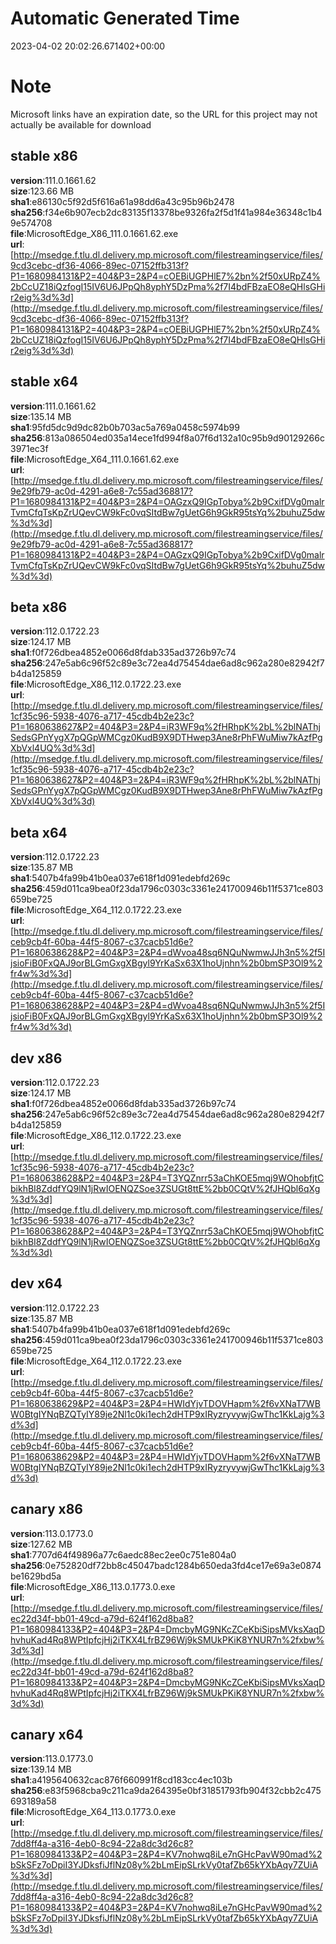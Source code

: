 # Automatic Generated Time
2023-04-02 20:02:26.671402+00:00

# Note
Microsoft links have an expiration date, so the URL for this project may not actually be available for download

## stable x86
**version**:111.0.1661.62  
**size**:123.66 MB  
**sha1**:e86130c5f92d5f616a61a98dd6a43c95b96b2478  
**sha256**:f34e6b907ecb2dc83135f13378be9326fa2f5d1f41a984e36348c1b49e574708  
**file**:MicrosoftEdge_X86_111.0.1661.62.exe  
**url**:[http://msedge.f.tlu.dl.delivery.mp.microsoft.com/filestreamingservice/files/9cd3cebc-df36-4066-89ec-07152ffb313f?P1=1680984131&P2=404&P3=2&P4=cOEBiUGPHlE7%2bn%2f50xURpZ4%2bCcUZ18iQzfogI15IV6U6JPpQh8yphY5DzPma%2f7I4bdFBzaEO8eQHlsGHir2eig%3d%3d](http://msedge.f.tlu.dl.delivery.mp.microsoft.com/filestreamingservice/files/9cd3cebc-df36-4066-89ec-07152ffb313f?P1=1680984131&P2=404&P3=2&P4=cOEBiUGPHlE7%2bn%2f50xURpZ4%2bCcUZ18iQzfogI15IV6U6JPpQh8yphY5DzPma%2f7I4bdFBzaEO8eQHlsGHir2eig%3d%3d)  

## stable x64
**version**:111.0.1661.62  
**size**:135.14 MB  
**sha1**:95fd5dc9d9dc82b0b703ac5a769a0458c5974b99  
**sha256**:813a086504ed035a14ece1fd994f8a07f6d132a10c95b9d90129266c3971ec3f  
**file**:MicrosoftEdge_X64_111.0.1661.62.exe  
**url**:[http://msedge.f.tlu.dl.delivery.mp.microsoft.com/filestreamingservice/files/9e29fb79-ac0d-4291-a6e8-7c55ad368817?P1=1680984131&P2=404&P3=2&P4=OAGzxQ9IGpTobya%2b9CxifDVg0malrTvmCfqTsKpZrUQevCW9kFc0vqSItdBw7gUetG6h9GkR95tsYq%2buhuZ5dw%3d%3d](http://msedge.f.tlu.dl.delivery.mp.microsoft.com/filestreamingservice/files/9e29fb79-ac0d-4291-a6e8-7c55ad368817?P1=1680984131&P2=404&P3=2&P4=OAGzxQ9IGpTobya%2b9CxifDVg0malrTvmCfqTsKpZrUQevCW9kFc0vqSItdBw7gUetG6h9GkR95tsYq%2buhuZ5dw%3d%3d)  

## beta x86
**version**:112.0.1722.23  
**size**:124.17 MB  
**sha1**:f0f726dbea4852e0066d8fdab335ad3726b97c74  
**sha256**:247e5ab6c96f52c89e3c72ea4d75454dae6ad8c962a280e82942f7b4da125859  
**file**:MicrosoftEdge_X86_112.0.1722.23.exe  
**url**:[http://msedge.f.tlu.dl.delivery.mp.microsoft.com/filestreamingservice/files/1cf35c96-5938-4076-a717-45cdb4b2e23c?P1=1680638627&P2=404&P3=2&P4=iR3WF9q%2fHRhpK%2bL%2blNAThjSedsGPnYygX7pQGpWMCgz0KudB9X9DTHwep3Ane8rPhFWuMiw7kAzfPgXbVxl4UQ%3d%3d](http://msedge.f.tlu.dl.delivery.mp.microsoft.com/filestreamingservice/files/1cf35c96-5938-4076-a717-45cdb4b2e23c?P1=1680638627&P2=404&P3=2&P4=iR3WF9q%2fHRhpK%2bL%2blNAThjSedsGPnYygX7pQGpWMCgz0KudB9X9DTHwep3Ane8rPhFWuMiw7kAzfPgXbVxl4UQ%3d%3d)  

## beta x64
**version**:112.0.1722.23  
**size**:135.87 MB  
**sha1**:5407b4fa99b41b0ea037e618f1d091edebfd269c  
**sha256**:459d011ca9bea0f23da1796c0303c3361e241700946b11f5371ce803659be725  
**file**:MicrosoftEdge_X64_112.0.1722.23.exe  
**url**:[http://msedge.f.tlu.dl.delivery.mp.microsoft.com/filestreamingservice/files/ceb9cb4f-60ba-44f5-8067-c37cacb51d6e?P1=1680638628&P2=404&P3=2&P4=dWvoa48sq6NQuNwmwJJh3n5%2f5IjsioFiB0FxQAJ9orBLGmGxgXBgyl9YrKaSx63X1hoUjnhn%2b0bmSP3Ol9%2fr4w%3d%3d](http://msedge.f.tlu.dl.delivery.mp.microsoft.com/filestreamingservice/files/ceb9cb4f-60ba-44f5-8067-c37cacb51d6e?P1=1680638628&P2=404&P3=2&P4=dWvoa48sq6NQuNwmwJJh3n5%2f5IjsioFiB0FxQAJ9orBLGmGxgXBgyl9YrKaSx63X1hoUjnhn%2b0bmSP3Ol9%2fr4w%3d%3d)  

## dev x86
**version**:112.0.1722.23  
**size**:124.17 MB  
**sha1**:f0f726dbea4852e0066d8fdab335ad3726b97c74  
**sha256**:247e5ab6c96f52c89e3c72ea4d75454dae6ad8c962a280e82942f7b4da125859  
**file**:MicrosoftEdge_X86_112.0.1722.23.exe  
**url**:[http://msedge.f.tlu.dl.delivery.mp.microsoft.com/filestreamingservice/files/1cf35c96-5938-4076-a717-45cdb4b2e23c?P1=1680638628&P2=404&P3=2&P4=T3YQZnrr53aChKOE5mqj9WOhobfjtCbikhBI8ZddfYQ9lN1jRwIOENQZSoe3ZSUGt8ttE%2bb0CQtV%2fJHQbl6qXg%3d%3d](http://msedge.f.tlu.dl.delivery.mp.microsoft.com/filestreamingservice/files/1cf35c96-5938-4076-a717-45cdb4b2e23c?P1=1680638628&P2=404&P3=2&P4=T3YQZnrr53aChKOE5mqj9WOhobfjtCbikhBI8ZddfYQ9lN1jRwIOENQZSoe3ZSUGt8ttE%2bb0CQtV%2fJHQbl6qXg%3d%3d)  

## dev x64
**version**:112.0.1722.23  
**size**:135.87 MB  
**sha1**:5407b4fa99b41b0ea037e618f1d091edebfd269c  
**sha256**:459d011ca9bea0f23da1796c0303c3361e241700946b11f5371ce803659be725  
**file**:MicrosoftEdge_X64_112.0.1722.23.exe  
**url**:[http://msedge.f.tlu.dl.delivery.mp.microsoft.com/filestreamingservice/files/ceb9cb4f-60ba-44f5-8067-c37cacb51d6e?P1=1680638629&P2=404&P3=2&P4=HWIdYjvTDOVHapm%2f6vXNaT7WBW0BtgIYNqBZQTyIY89je2Nl1c0ki1ech2dHTP9xIRyzryvywjGwThc1KkLajg%3d%3d](http://msedge.f.tlu.dl.delivery.mp.microsoft.com/filestreamingservice/files/ceb9cb4f-60ba-44f5-8067-c37cacb51d6e?P1=1680638629&P2=404&P3=2&P4=HWIdYjvTDOVHapm%2f6vXNaT7WBW0BtgIYNqBZQTyIY89je2Nl1c0ki1ech2dHTP9xIRyzryvywjGwThc1KkLajg%3d%3d)  

## canary x86
**version**:113.0.1773.0  
**size**:127.62 MB  
**sha1**:7707d64f49896a77c6aedc88ec2ee0c751e804a0  
**sha256**:0e752820df72bb8c45047badc1284b650eda3fd4ce17e69a3e0874be1629bd5a  
**file**:MicrosoftEdge_X86_113.0.1773.0.exe  
**url**:[http://msedge.f.tlu.dl.delivery.mp.microsoft.com/filestreamingservice/files/ec22d34f-bb01-49cd-a79d-624f162d8ba8?P1=1680984133&P2=404&P3=2&P4=DmcbyMG9NKcZCeKbiSipsMVksXaqDhvhuKad4Rq8WPtIpfcjHj2iTKX4LfrBZ96Wj9kSMUkPKiK8YNUR7n%2fxbw%3d%3d](http://msedge.f.tlu.dl.delivery.mp.microsoft.com/filestreamingservice/files/ec22d34f-bb01-49cd-a79d-624f162d8ba8?P1=1680984133&P2=404&P3=2&P4=DmcbyMG9NKcZCeKbiSipsMVksXaqDhvhuKad4Rq8WPtIpfcjHj2iTKX4LfrBZ96Wj9kSMUkPKiK8YNUR7n%2fxbw%3d%3d)  

## canary x64
**version**:113.0.1773.0  
**size**:139.14 MB  
**sha1**:a4195640632cac876f660991f8cd183cc4ec103b  
**sha256**:e83f5968cba9c211ca9da264395e0bf31851793fb904f32cbb2c475693189a58  
**file**:MicrosoftEdge_X64_113.0.1773.0.exe  
**url**:[http://msedge.f.tlu.dl.delivery.mp.microsoft.com/filestreamingservice/files/7dd8ff4a-a316-4eb0-8c94-22a8dc3d26c8?P1=1680984133&P2=404&P3=2&P4=KV7nohwq8iLe7nGHcPavW90mad%2bSkSFz7oDpiI3YJDksfiJflNz08y%2bLmEipSLrkVy0tafZb65kYXbAqy7ZUiA%3d%3d](http://msedge.f.tlu.dl.delivery.mp.microsoft.com/filestreamingservice/files/7dd8ff4a-a316-4eb0-8c94-22a8dc3d26c8?P1=1680984133&P2=404&P3=2&P4=KV7nohwq8iLe7nGHcPavW90mad%2bSkSFz7oDpiI3YJDksfiJflNz08y%2bLmEipSLrkVy0tafZb65kYXbAqy7ZUiA%3d%3d)  


